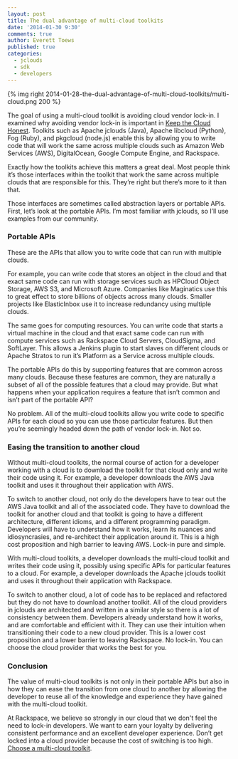 ```yaml
---
layout: post
title: The dual advantage of multi-cloud toolkits
date: '2014-01-30 9:30'
comments: true
author: Everett Toews
published: true
categories:
  - jclouds
  - sdk
  - developers
---
```

{% img right 2014-01-28-the-dual-advantage-of-multi-cloud-toolkits/multi-cloud.png 200 %}

The goal of using a multi-cloud toolkit is avoiding cloud vendor lock-in. I
examined why avoiding vendor lock-in is important in [
Keep the Cloud Honest](http://blog.phymata.com/2013/07/31/keep-the-cloud-honest/).
Toolkits such as Apache jclouds (Java), Apache libcloud (Python), Fog (Ruby), and
pkgcloud (node.js) enable this by allowing you to write code that will work the
same across multiple clouds such as Amazon Web Services (AWS), DigitalOcean,
Google Compute Engine, and Rackspace.

<!-- more -->

Exactly how the toolkits achieve this matters a great deal. Most people think
it’s those interfaces within the toolkit that work the same across multiple
clouds that are responsible for this. They’re right but there’s more to it than
that.

Those interfaces are sometimes called abstraction layers or portable APIs. First,
let’s look at the portable APIs. I’m most familiar with jclouds, so I’ll use
examples from our community.

### Portable APIs

These are the APIs that allow you to write code that can run with multiple clouds.

For example, you can write code that stores an object in the cloud and that exact
same code can run with storage services such as HPCloud Object Storage, AWS S3,
and Microsoft Azure. Companies like Maginatics use this to great effect to store
billions of objects across many clouds. Smaller projects like ElasticInbox use
it to increase redundancy using multiple clouds.

The same goes for computing resources. You can write code that starts a virtual
machine in the cloud and that exact same code can run with compute services such
as Rackspace Cloud Servers, CloudSigma, and SoftLayer. This allows a Jenkins
plugin to start slaves on different clouds or Apache Stratos to run it’s Platform
as a Service across multiple clouds.

The portable APIs do this by supporting features that are common across many
clouds. Because these features are common, they are naturally a subset of all
of the possible features that a cloud may provide. But what happens when your
application requires a feature that isn’t common and isn’t part of the portable
API?

No problem. All of the multi-cloud toolkits allow you write code to specific
APIs for each cloud so you can use those particular features. But then you’re
seemingly headed down the path of vendor lock-in. Not so.

### Easing the transition to another cloud

Without multi-cloud toolkits, the normal course of action for a developer working
with a cloud is to download the toolkit for that cloud only and write their code
using it. For example, a developer downloads the AWS Java toolkit and uses it
throughout their application with AWS.

To switch to another cloud, not only do the developers have to tear out the AWS
Java toolkit and all of the associated code. They have to download the toolkit
for another cloud and that toolkit is going to have a different architecture,
different idioms, and a different programming paradigm. Developers will have to
understand how it works, learn its nuances and idiosyncrasies, and re-architect
their application around it. This is a high cost proposition and high barrier to
leaving AWS. Lock-in pure and simple.

With multi-cloud toolkits, a developer downloads the multi-cloud toolkit and
writes their code using it, possibly using specific APIs for particular features
to a cloud. For example, a developer downloads the Apache jclouds toolkit and
uses it throughout their application with Rackspace.

To switch to another cloud, a lot of code has to be replaced and refactored
but they do not have to download another toolkit. All of the cloud providers in
jclouds are architected and written in a similar style so there is a lot of
consistency between them. Developers already understand how it works, and are
comfortable and efficient with it. They can use their intuition when transitioning
their code to a new cloud provider. This is a lower cost proposition and a lower
barrier to leaving Rackspace. No lock-in. You can choose the cloud provider that
works the best for you.

### Conclusion

The value of multi-cloud toolkits is not only in their portable APIs but also
in how they can ease the transition from one cloud to another by allowing the
developer to reuse all of the knowledge and experience they have gained with the
multi-cloud toolkit.

At Rackspace, we believe so strongly in our cloud that we don't feel the need to
lock-in developers. We want to earn your loyalty by delivering consistent
performance and an excellent developer experience. Don’t get locked into a cloud
provider because the cost of switching is too high.
[Choose a multi-cloud toolkit](https://developer.rackspace.com/).
